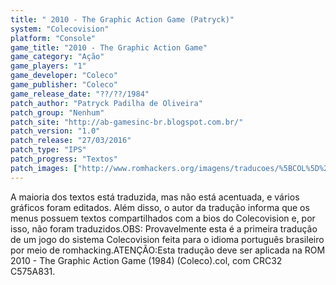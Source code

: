 ```yaml
---
title: " 2010 - The Graphic Action Game (Patryck)"
system: "Colecovision"
platform: "Console"
game_title: "2010 - The Graphic Action Game"
game_category: "Ação"
game_players: "1"
game_developer: "Coleco"
game_publisher: "Coleco"
game_release_date: "??/??/1984"
patch_author: "Patryck Padilha de Oliveira"
patch_group: "Nenhum"
patch_site: "http://ab-gamesinc-br.blogspot.com.br/"
patch_version: "1.0"
patch_release: "27/03/2016"
patch_type: "IPS"
patch_progress: "Textos"
patch_images: ["http://www.romhackers.org/imagens/traducoes/%5BCOL%5D%202010%20-%20The%20Graphic%20Action%20Game%20-%20Patryck%20-%201.png","http://www.romhackers.org/imagens/traducoes/%5BCOL%5D%202010%20-%20The%20Graphic%20Action%20Game%20-%20Patryck%20-%202.png","http://www.romhackers.org/imagens/traducoes/%5BCOL%5D%202010%20-%20The%20Graphic%20Action%20Game%20-%20Patryck%20-%203.png"]
---
```

A maioria dos textos está traduzida, mas não está acentuada, e vários gráficos foram editados. Além disso, o autor da tradução informa que os menus possuem textos compartilhados com a bios do Colecovision e, por isso, não foram traduzidos.OBS: Provavelmente esta é a primeira tradução de um jogo do sistema Colecovision feita para o idioma português brasileiro por meio de romhacking.ATENÇÃO:Esta tradução deve ser aplicada na ROM 2010 - The Graphic Action Game (1984) (Coleco).col, com CRC32 C575A831.